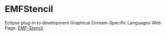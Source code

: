 # EMFStencil
Eclipse plug-in to development Graphical Domain-Specific Languages
Web Page:
[EMF-Stencil](https://antoniogarmendia.github.io/EMFStencil/)

